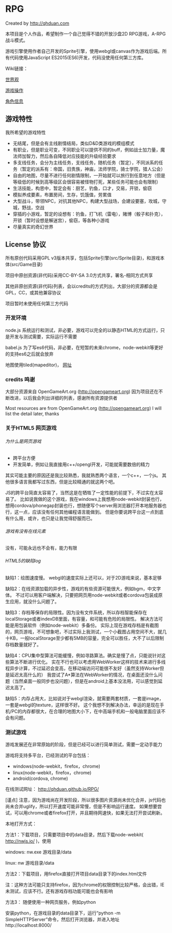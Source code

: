 # RPG

Created by http://qhduan.com

本项目是个人作品，希望制作一个自己觉得不错的开放沙盘2D RPG游戏，A-RPG战斗模式。

游戏引擎使用作者自己开发的Sprite引擎，使用webgl或canvas作为游戏后端。所有代码使用JavaScript ES2015(ES6)开发，代码没使用任何第三方库。

Wiki链接：

[世界观](https://github.com/qhduan/RPG/blob/master/backgroundsetting/world.md)

[游戏操作](https://github.com/qhduan/RPG/blob/master/backgroundsetting/control.md)

[角色信息](https://github.com/qhduan/RPG/blob/master/backgroundsetting/actor.md)

## 游戏特性

我所希望的游戏特性

- 无结尾，但是会有主线剧情结局，类似D&D类游戏的模组模式
- 有职业，但是职业可变，不同职业可以提供不同的buff，例如战士加力量，魔法师加智力，然后各自降低对应技能的升级经验要求
- 多支线任务，会分为主线任务，支线任务，随机任务（暂定），不同派系的任务（暂定的派系有：帝国，旧贵族，神庙，法师学院，骑士学院，猎人公会）
- 自由的地图，尽量不进行任何剧情限制，一开始就可以旅行到任意地方（但是等级低的时候到高等级区会很容易被怪物打死，某些任务可能也会有限制）
- 生活技能，构思中，暂定会有：厨艺，钓鱼，口才，交易，开锁，偷窃
- 模拟养成要素，布置房间，生存，饥饿值，劳累值
- 大型战斗，带领NPC，对抗其他NPC，构建大型战场，会建设要塞，攻城，守城，野战，空战
- 穿插的小游戏，暂定的设想有：钓鱼，打飞机（雷电），赌博（骰子和扑克），开锁（暂时设想是解迷宫），偷窃，等各种小游戏
- 尽量真实的奇幻世界

## License 协议

所有原创代码采用GPL v3版本共享，包括Sprite引擎(src/Sprite目录)，和游戏本体(src/Game目录)

项目中原创资源(非代码)采用CC-BY-SA 3.0方式共享，署名-相同方式共享

其他非原创资源(非代码)列表，会以credits的方式列出，大部分的资源都会是GPL，CC，或其他兼容协议

项目暂时未使用任何第三方代码

### 开发环境

node.js 系统运行和测试，非必要，游戏可以完全的以静态HTML的方式运行，只是开发与测试需要，实际运行不需要

babel.js 为了写es6代码，非必要，在短暂的未来chrome，node-webkit等更好的支持es6之后就会放弃

地图使用tiled(mapeditor)， [网址](http://www.mapeditor.org/)

### credits 鸣谢

大部分资源来自 OpenGameArt.org (http://opengameart.org)
因为项目还在不断改进，以后我会列出详细的列表，感谢所有资源提供者

Most resources are from OpenGameArt.org (http://opengameart.org)
I will list the detail later, thanks

### 关于HTML5 网页游戏

###### 为什么是网页游戏

- 跨平台方便
- 开发简单，例如让我直接用c++/opengl开发，可能就需要数倍的精力

其实可能主要的原因还是我比较熟悉，我就熟悉两个语言，一个c++，一个js。
其他很多语言我都写过东西，但是比较精通的就这两个吧。

JS的跨平台简直太容易了，当然这是在牺牲了一定性能的前提下，不过实在太容易了。
比如说我做的这个游戏，我在windows上我想用node-webkit封装也行，想用cordova/phonegap封装也行，想随便写个server用浏览器打开本地服务器也行，这一点，应该没有任何其他编程语言能做到。
但是你要说跨平台这一点到底有什么用，或许，也只是让我觉得舒服而已。

###### 游戏有没有在线元素

没有，可能永远也不会有，能力有限

###### HTML5的缺陷log

缺陷1：绘图速度慢。
webgl的速度实际上还可以，对于2D游戏来说，基本足够

缺陷2：在线资源加载的异步性，游戏的有些资源可能很大，例如bgm，中文字体。
不过可以用客户端解决，只要把网页用node-webkit或者cordova包装成原生应用，就没什么问题了。

缺陷3：存档等保存的局限性。因为没有文件系统，所以存档智能保存在localStorage或者indexDB里面，有容量，和可能有危险的局限性。
解决方法可能是用包装软件（例如node-webkit）多备份。
实际上现在游戏存档是有截图的，网页游戏，不可想象吧，不过实际上我测试，一个小截图占用空间不大，就几十KB，一般localStorage至少都有5MB的容量，完全可以胜任，大不了以后限制存档数量就好了。

缺陷4：CPU集中型算法可能缓慢，例如寻路算法。确实是慢了点，只能说针对这些算法不断进行优化。
实在不行也可以考虑用WebWorker这样的技术来进行多线程异步计算，不过延迟会变高，在移动端访问可能很不友好（虽然支持Worker但是延迟太高什么的）
我尝试了A*算法在WebWorker的情况，在桌面还没什么问题（当然桌面一般同步也没问题），但是在android上基本没法用，可以感觉到延迟太高了。

缺陷5：内存占用大，比如说对于webgl渲染，就需要两套材质，一套是image，一套是webgl的texture，这样很不好。
这个我想不到解决办法，幸运的是现在手机/PC的内存都很大，在合理的地图大小下，在中高端手机和一般电脑里面应该不会有问题。

### 测试游戏

游戏发展还在非常原始的阶段，但是已经可以进行简单测试，需要一定动手能力

游戏将支持多平台，已经测试的平台包括：
- windows(node-webkit，firefox，chrome)
- linux(node-webkit，firefox，chrome)
- android(cordova, chrome)

在线测试网址：
http://qhduan.github.io/RPG/

[谨点]
注意，因为游戏尚在开发阶段，所以很多图片资源尚未优化合并，js代码也尚未合并uglify，所以打开速度可能非常慢，但是不影响运行速度。
如果想要尝试，可以用chrome或者firefox打开，并且期待网速快，如果无法打开尝试刷新。

本地打开方式：

方法1：下载项目，只需要项目中的data目录，然后下载node-webkit( http://nwjs.io/ )，使用

windows: nw.exe 游戏目录/data

linux: nw 游戏目录/data

方法2：下载项目，用firefox直接打开项目data目录下的index.html文件

注：这种方法可能只支持firefox，因为chrome的权限控制比较严格，会出错，IE未测试，应该不行。还有游戏存档功能可能也会有影响

方法3： 随便使用一种网页服务，例如python

安装python，在游戏目录的data目录下，运行“python -m SimpleHTTPServer”命令，然后打开浏览器，并进入地址 http://localhost:8000/
